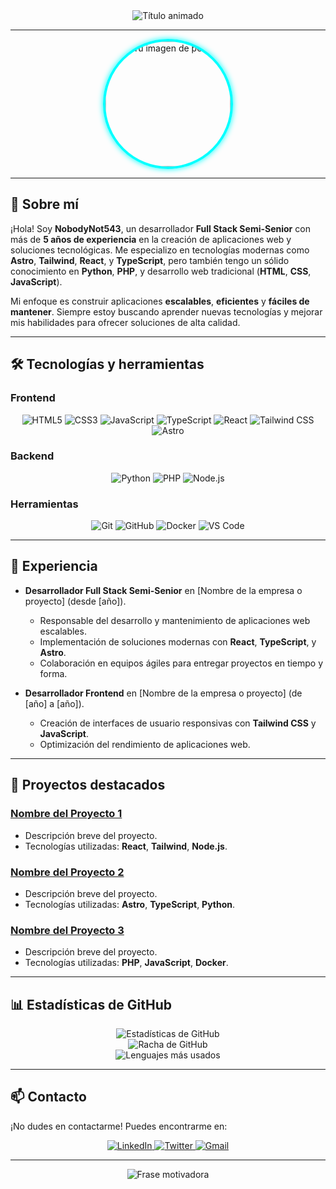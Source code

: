<!-- Banner animado -->
<div align="center">
  <img src="https://readme-typing-svg.demolab.com?font=Fira+Code&size=30&duration=3000&pause=1000&color=00FFFF&center=true&vCenter=true&width=600&lines=¡Hola%2C+Soy+NobodyNot543!;Desarrollador+Full+Stack+Semi-Senior;Especializado+en+Soluciones+Web+💻" alt="Título animado" />
</div>

---

<!-- Imagen de perfil -->
<div align="center">
  <img src="https://i.pinimg.com/736x/0c/14/1e/0c141e62dceed6a02d5a836a5b24fc5c.jpg" alt="Tu imagen de perfil" width="200" style="border-radius: 50%; border: 4px solid #00FFFF; box-shadow: 0 0 10px #00FFFF;" />
</div>

---

<!-- Sobre mí -->
## 👋 Sobre mí
¡Hola! Soy **NobodyNot543**, un desarrollador **Full Stack Semi-Senior** con más de **5 años de experiencia** en la creación de aplicaciones web y soluciones tecnológicas. Me especializo en tecnologías modernas como **Astro**, **Tailwind**, **React**, y **TypeScript**, pero también tengo un sólido conocimiento en **Python**, **PHP**, y desarrollo web tradicional (**HTML**, **CSS**, **JavaScript**). 

Mi enfoque es construir aplicaciones **escalables**, **eficientes** y **fáciles de mantener**. Siempre estoy buscando aprender nuevas tecnologías y mejorar mis habilidades para ofrecer soluciones de alta calidad.

---

<!-- Tecnologías -->
## 🛠️ Tecnologías y herramientas
### Frontend
<div align="center">
  <img src="https://img.shields.io/badge/HTML5-E34F26?style=for-the-badge&logo=html5&logoColor=white" alt="HTML5" />
  <img src="https://img.shields.io/badge/CSS3-1572B6?style=for-the-badge&logo=css3&logoColor=white" alt="CSS3" />
  <img src="https://img.shields.io/badge/JavaScript-F7DF1E?style=for-the-badge&logo=javascript&logoColor=black" alt="JavaScript" />
  <img src="https://img.shields.io/badge/TypeScript-3178C6?style=for-the-badge&logo=typescript&logoColor=white" alt="TypeScript" />
  <img src="https://img.shields.io/badge/React-20232A?style=for-the-badge&logo=react&logoColor=61DAFB" alt="React" />
  <img src="https://img.shields.io/badge/Tailwind_CSS-38B2AC?style=for-the-badge&logo=tailwind-css&logoColor=white" alt="Tailwind CSS" />
  <img src="https://img.shields.io/badge/Astro-FF5D01?style=for-the-badge&logo=astro&logoColor=white" alt="Astro" />
</div>

### Backend
<div align="center">
  <img src="https://img.shields.io/badge/Python-3776AB?style=for-the-badge&logo=python&logoColor=white" alt="Python" />
  <img src="https://img.shields.io/badge/PHP-777BB4?style=for-the-badge&logo=php&logoColor=white" alt="PHP" />
  <img src="https://img.shields.io/badge/Node.js-339933?style=for-the-badge&logo=nodedotjs&logoColor=white" alt="Node.js" />
</div>

### Herramientas
<div align="center">
  <img src="https://img.shields.io/badge/Git-F05032?style=for-the-badge&logo=git&logoColor=white" alt="Git" />
  <img src="https://img.shields.io/badge/GitHub-181717?style=for-the-badge&logo=github&logoColor=white" alt="GitHub" />
  <img src="https://img.shields.io/badge/Docker-2496ED?style=for-the-badge&logo=docker&logoColor=white" alt="Docker" />
  <img src="https://img.shields.io/badge/VS_Code-007ACC?style=for-the-badge&logo=visual-studio-code&logoColor=white" alt="VS Code" />
</div>

---

<!-- Experiencia -->
## 💼 Experiencia
- **Desarrollador Full Stack Semi-Senior** en [Nombre de la empresa o proyecto] (desde [año]).
  - Responsable del desarrollo y mantenimiento de aplicaciones web escalables.
  - Implementación de soluciones modernas con **React**, **TypeScript**, y **Astro**.
  - Colaboración en equipos ágiles para entregar proyectos en tiempo y forma.

- **Desarrollador Frontend** en [Nombre de la empresa o proyecto] (de [año] a [año]).
  - Creación de interfaces de usuario responsivas con **Tailwind CSS** y **JavaScript**.
  - Optimización del rendimiento de aplicaciones web.

---

<!-- Proyectos destacados -->
## 🚀 Proyectos destacados
### [Nombre del Proyecto 1](https://github.com/NobodyNot543/repositorio-1)
- Descripción breve del proyecto.
- Tecnologías utilizadas: **React**, **Tailwind**, **Node.js**.

### [Nombre del Proyecto 2](https://github.com/NobodyNot543/repositorio-2)
- Descripción breve del proyecto.
- Tecnologías utilizadas: **Astro**, **TypeScript**, **Python**.

### [Nombre del Proyecto 3](https://github.com/NobodyNot543/repositorio-3)
- Descripción breve del proyecto.
- Tecnologías utilizadas: **PHP**, **JavaScript**, **Docker**.

---

<!-- Estadísticas de GitHub -->
## 📊 Estadísticas de GitHub
<div align="center">
  <img src="https://github-readme-stats.vercel.app/api?username=NobodyNot543&show_icons=true&theme=radical" alt="Estadísticas de GitHub" />
  <br>
  <img src="https://github-readme-streak-stats.herokuapp.com/?user=NobodyNot543&theme=radical" alt="Racha de GitHub" />
  <br>
  <img src="https://github-readme-stats.vercel.app/api/top-langs/?username=NobodyNot543&layout=compact&theme=radical" alt="Lenguajes más usados" />
</div>

---

<!-- Contacto -->
## 📫 Contacto
¡No dudes en contactarme! Puedes encontrarme en:
<div align="center">
  <a href="https://linkedin.com/in/tu-usuario">
    <img src="https://img.shields.io/badge/LinkedIn-0077B5?style=for-the-badge&logo=linkedin&logoColor=white" alt="LinkedIn" />
  </a>
  <a href="https://twitter.com/tu-usuario">
    <img src="https://img.shields.io/badge/Twitter-1DA1F2?style=for-the-badge&logo=twitter&logoColor=white" alt="Twitter" />
  </a>
  <a href="mailto:tu-email@example.com">
    <img src="https://img.shields.io/badge/Gmail-D14836?style=for-the-badge&logo=gmail&logoColor=white" alt="Gmail" />
  </a>
</div>

---

<!-- Frase motivadora -->
<div align="center">
  <img src="https://quotes-github-readme.vercel.app/api?type=horizontal&theme=radical" alt="Frase motivadora" />
</div>
